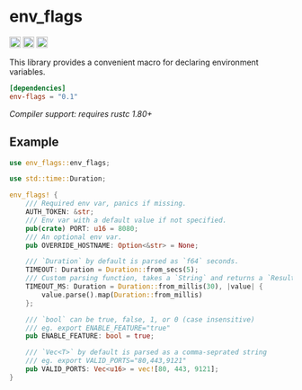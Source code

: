 env_flags
=========
[<img alt="github" src="https://img.shields.io/badge/github-kykosic/env--flags-a68bbd?style=for-the-badge&logo=github" height="20">](https://github.com/kykosic/env-flags)
[<img alt="crates.io" src="https://img.shields.io/crates/v/env-flags?style=for-the-badge&color=f0963a&logo=rust" height="20">](https://crates.io/crates/env-flags)
[<img alt="docs.rs" src="https://img.shields.io/badge/docs.rs-env--flags-57979e?style=for-the-badge&logo=docs.rs" height="20">](https://docs.rs/env-flags)

This library provides a convenient macro for declaring environment variables.

```toml
[dependencies]
env-flags = "0.1"
```

_Compiler support: requires rustc 1.80+_

## Example

```rust
use env_flags::env_flags;

use std::time::Duration;

env_flags! {
    /// Required env var, panics if missing.
    AUTH_TOKEN: &str;
    /// Env var with a default value if not specified.
    pub(crate) PORT: u16 = 8080;
    /// An optional env var.
    pub OVERRIDE_HOSTNAME: Option<&str> = None;

    /// `Duration` by default is parsed as `f64` seconds.
    TIMEOUT: Duration = Duration::from_secs(5);
    /// Custom parsing function, takes a `String` and returns a `Result<Duration>`.
    TIMEOUT_MS: Duration = Duration::from_millis(30), |value| {
        value.parse().map(Duration::from_millis)
    };

    /// `bool` can be true, false, 1, or 0 (case insensitive)
    /// eg. export ENABLE_FEATURE="true"
    pub ENABLE_FEATURE: bool = true;

    /// `Vec<T>` by default is parsed as a comma-seprated string
    /// eg. export VALID_PORTS="80,443,9121"
    pub VALID_PORTS: Vec<u16> = vec![80, 443, 9121];
}
```
